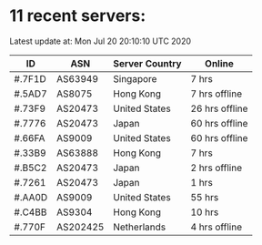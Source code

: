 # 11 recent servers:

Latest update at: Mon Jul 20 20:10:10 UTC 2020

| ID | ASN | Server Country | Online |
| -- | --- | -------------- | ------ |
| #.7F1D | AS63949 | Singapore | 7 hrs |
| #.5AD7 | AS8075 | Hong Kong | 7 hrs offline |
| #.73F9 | AS20473 | United States | 26 hrs offline |
| #.7776 | AS20473 | Japan | 60 hrs offline |
| #.66FA | AS9009 | United States | 60 hrs offline |
| #.33B9 | AS63888 | Hong Kong | 7 hrs |
| #.B5C2 | AS20473 | Japan | 2 hrs offline |
| #.7261 | AS20473 | Japan | 1 hrs |
| #.AA0D | AS9009 | United States | 55 hrs |
| #.C4BB | AS9304 | Hong Kong | 10 hrs |
| #.770F | AS202425 | Netherlands | 4 hrs offline |

